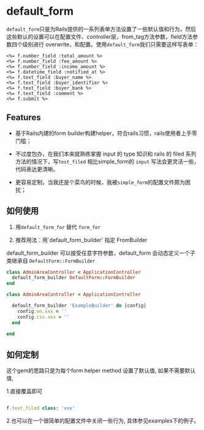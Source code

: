 # default_form

`default_form`只是为Rails提供的一系列表单方法设置了一些默认值和行为，然后这些默认的设置可以在配置文件、controller层，from_tag方法参数，field方法参数四个级别进行 overwrite，和配置。使用`default_form`我们只需要这样写表单：

```erb
<%= f.number_field :total_amount %>
<%= f.number_field :fee_amount %>
<%= f.number_field :income_amount %>
<%= f.datetime_field :notified_at %>
<%= f.text_field :buyer_name %>
<%= f.text_field :buyer_identifier %>
<%= f.text_field :buyer_bank %>
<%= f.text_field :comment %>
<%= f.submit %>
```

## Features

* 基于Rails内建的form builder构建helper，符合rails习惯，rails使用者上手零门槛；

* 不过度包办，在我们本来就熟练掌握 input 的 type 知识和 rails 的 filed 系列方法的情况下，写`text_filed` 相比simple_form的 `input` 写法会更灵活一些，代码表达更清晰。

* 更容易定制，当我还是个菜鸟的时候，我被`simple_form`的配置文件颇为困扰；

## 如何使用

1. 用`default_form_for` 替代 `form_for`

2. 推荐用法：用`default_form_builder' 指定 FromBuilder

default_form_builder 可以接受任意字符参数，default_form 会动态定义一个子类继承自 `DefaultForm::FormBuilder`

```ruby
class AdminAreaController < ApplicationController
  default_form_builder DefaultForm::FormBuilder
end
```

```ruby
class AdminAreaController < ApplicationController

  default_form_builder 'ExampleBuilder' do |config|
    config.on.xxx = ''
    config.css.xxx = ''
  end
  
end
```


## 如何定制

这个gem的思路只是为每个form helper method 设置了默认值, 如果不需要默认值,

1.直接覆盖即可

```ruby

f.text_filed class: 'xxx'
```


2.也可以在一个很简单的配置文件中关闭一些行为, 具体参见examples下的例子。


